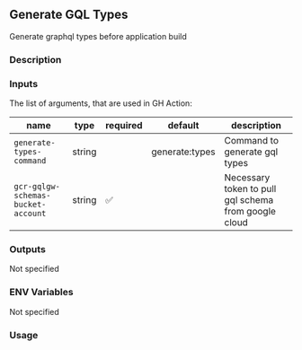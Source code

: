 ## Generate GQL Types

Generate graphql types before application build

### Description

### Inputs

The list of arguments, that are used in GH Action:

| name                               | type   | required | default        | description                                          |
| ---------------------------------- | ------ | -------- | -------------- | ---------------------------------------------------- |
| `generate-types-command`           | string |          | generate:types | Command to generate gql types                        |
| `gcr-gqlgw-schemas-bucket-account` | string | ✅        |                | Necessary token to pull gql schema from google cloud |

### Outputs

Not specified

### ENV Variables

Not specified

### Usage
